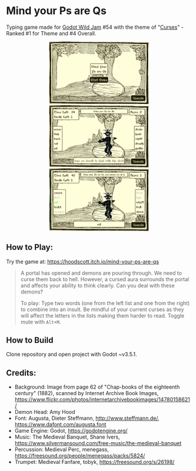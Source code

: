 # Mind your Ps are Qs

Typing game made for [Godot Wild Jam](https://godotwildjam.com/) #54 with the theme of "[Curses](https://itch.io/jam/godot-wild-jam-54)" - Ranked #1 for Theme and #4 Overall.

<div align="center">
  <img src="docs/img/title.png" alt="screenshot of title screen" width=270/>
  <img src="docs/img/game1.png" alt="screenshot of game in progress" width=270/>
  <img src="docs/img/game2.png" alt="screenshot of game in progress with complex rules" width=270/>
</div>

## How to Play:

Try the game at: https://hoodscott.itch.io/mind-your-ps-are-qs

> A portal has opened and demons are pouring through.  We need to curse them back to hell.  However, a cursed aura surrounds the portal and affects your ability to think clearly.  Can you deal with these demons?
>
> To play: Type two words (one from the left list and one from the right) to combine into an insult.  Be mindful of your current curses as they will affect the letters in the lists making them harder to read.  Toggle mute with `Alt+M`.

## How to Build

Clone repository and open project with Godot ~v3.5.1.

## Credits:

- Background: Image from page 62 of "Chap-books of the eighteenth century" (1882), scanned by Internet Archive Book Images, https://www.flickr.com/photos/internetarchivebookimages/14780158621/
- Demon Head: Amy Hood
- Font: Augusta, Dieter Steffmann, http://www.steffmann.de/, https://www.dafont.com/augusta.font 
- Game Engine: Godot, https://godotengine.org/
- Music: The Medieval Banquet, Shane Ivers,  https://www.silvermansound.com/free-music/the-medieval-banquet
- Percussion: Medieval Perc, menegass, https://freesound.org/people/menegass/packs/5824/
- Trumpet: Medieval Fanfare, tobyk, https://freesound.org/s/26198/
